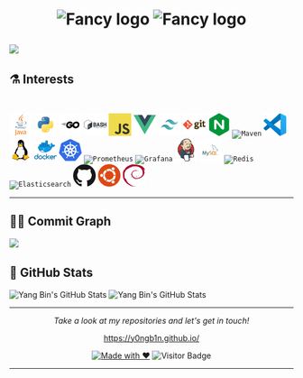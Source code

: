 <h1 align="center">

  ![Fancy logo](https://readme-typing-svg.herokuapp.com/?lines=Hello,+There!+👋;Nice+to+meet+you!&center=true&size=30&color=FFF#gh-dark-mode-only)
  ![Fancy logo](https://readme-typing-svg.herokuapp.com/?lines=Hello,+There!+👋;Nice+to+meet+you!&center=true&size=30&color=222#gh-light-mode-only)
  
</h1>

![](https://github.com/halfrost/halfrost/blob/master/icons/header_1.png)

## ⚗️ Interests
<br>
<p align="left">
  <code><img height="40" title="Java" src="https://raw.githubusercontent.com/github/explore/5b3600551e122a3277c2c5368af2ad5725ffa9a1/topics/java/java.png"></code>
  <code><img height="40" title="Python" src="https://raw.githubusercontent.com/github/explore/5b3600551e122a3277c2c5368af2ad5725ffa9a1/topics/python/python.png"></code>
  <code><img height="40" title="Go" src="https://raw.githubusercontent.com/github/explore/80688e429a7d4ef2fca1e82350fe8e3517d3494d/topics/go/go.png"></code>
  <code><img height="40" title="Bash" src="https://raw.githubusercontent.com/github/explore/80688e429a7d4ef2fca1e82350fe8e3517d3494d/topics/bash/bash.png"></code>
  <code><img height="40" title="JavaScript" src="https://raw.githubusercontent.com/github/explore/80688e429a7d4ef2fca1e82350fe8e3517d3494d/topics/javascript/javascript.png"></code>
  <code><img height="40" title="Vuejs" src="https://raw.githubusercontent.com/github/explore/80688e429a7d4ef2fca1e82350fe8e3517d3494d/topics/vue/vue.png"></code>
  <code><img height="40" title="Tailwind CSS" src="https://raw.githubusercontent.com/github/explore/261c2cda92d09ccad6f8b2dc91af32a2a5856989/topics/tailwind/tailwind.png"></code>
  <code><img height="40" title="Git" src="https://raw.githubusercontent.com/github/explore/5b3600551e122a3277c2c5368af2ad5725ffa9a1/topics/git/git.png"></code>
  <code><img height="40" title="Nginx" src="https://raw.githubusercontent.com/github/explore/85cceaeeaf993ca35664dc37ea24f9237fbbfc14/topics/nginx/nginx.png"></code>
  <code><img height="40" title="Maven" src="https://user-images.githubusercontent.com/25181517/117207242-07d5a700-adf4-11eb-975e-be04e62b984b.png"></code>
  <code><img height="40" title="VS Code" src="https://raw.githubusercontent.com/github/explore/bbd48b997e8d0bef63f676eca4da5e1f76487b56/topics/visual-studio-code/visual-studio-code.png"></code>
  <code><img height="40" title="Linux" src="https://raw.githubusercontent.com/github/explore/80688e429a7d4ef2fca1e82350fe8e3517d3494d/topics/linux/linux.png"></code>
  <code><img height="40" title="Docker" src="https://raw.githubusercontent.com/github/explore/5b3600551e122a3277c2c5368af2ad5725ffa9a1/topics/docker/docker.png"></code>
  <code><img height="40" title="Kubernetes" src="https://raw.githubusercontent.com/github/explore/01ea2a586e5da744792d0ccfce2f68b861f29301/topics/kubernetes/kubernetes.png"></code>
  <code><img height="40" title="Prometheus" src="https://user-images.githubusercontent.com/25181517/182534182-c510199a-7a4d-4084-96e3-e3db2251bbce.png"></code>
  <code><img height="40" title="Grafana" src="https://user-images.githubusercontent.com/25181517/182534075-4962068b-4407-46c2-ac67-ddcb86af30cc.png"></code>
  <code><img height="40" title="Jenkins" src="https://raw.githubusercontent.com/github/explore/4546263bd5739353083c33dada43f8f31e7d1fd6/topics/jenkins/jenkins.png"></code>
  <code><img height="40" title="MySQL" src="https://raw.githubusercontent.com/github/explore/80688e429a7d4ef2fca1e82350fe8e3517d3494d/topics/mysql/mysql.png"></code>
  <code><img height="40" title="Redis" src="https://user-images.githubusercontent.com/25181517/182884894-d3fa6ee0-f2b4-4960-9961-64740f533f2a.png"></code>
  <code><img height="40" title="Elasticsearch" src="https://user-images.githubusercontent.com/25181517/183569191-f32cdf03-673f-4ae3-809b-3a8b376bb8a2.png"></code>
  <code><img height="40" title="GitHub" src="https://raw.githubusercontent.com/github/explore/78df643247d429f6cc873026c0622819ad797942/topics/github/github.png"></code>
  <code><img height="40" title="Ubuntu" src="https://raw.githubusercontent.com/github/explore/80688e429a7d4ef2fca1e82350fe8e3517d3494d/topics/ubuntu/ubuntu.png"></code>
  <code><img height="40" title="Debian" src="https://raw.githubusercontent.com/github/explore/e7d638da32cf6fff8bdc193173dfc4ab6ccd5396/topics/debian/debian.png"></code>
</p>

---

## 👨‍💻 Commit Graph

![](https://github-readme-activity-graph.cyclic.app/graph?username=y0ngb1n&bg_color=1c1917&color=ffffff&line=216E39&point=32C15F&area_color=1c1917&area=true&hide_border=true&custom_title=GitHub%20Commits%20Graph)

## 🎰 GitHub Stats

![Yang Bin's GitHub Stats](https://github-readme-stats.vercel.app/api?username=y0ngb1n&theme=gruvbox&show_icons=true&cache_seconds=7200&line_height=24)
![Yang Bin's GitHub Stats](https://github-readme-stats.vercel.app/api/top-langs/?username=y0ngb1n&theme=gruvbox&langs_count=8&count_private=true&layout=compact)

---

<p align="center">
  <i>Take a look at my repositories and let's get in touch!</i>
</p>
<p align="center">
  <a href="https://y0ngb1n.github.io/">https://y0ngb1n.github.io/</a>  
</p>
<div align="center">

  [![Made with ❤](https://flat.badgen.net/badge/made%20with/%e2%9d%a4/ff69b4)](https://github.com/y0ngb1n)
  ![Visitor Badge](https://visitor-badge.laobi.icu/badge?page_id=y0ngb1n.y0ngb1n)

</div>

---
